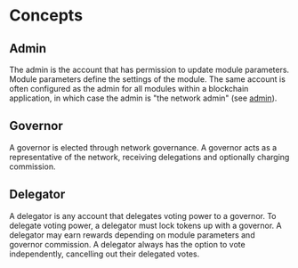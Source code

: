 # Concepts

## Admin

The admin is the account that has permission to update module parameters. Module parameters define the settings of the module. The same account is often configured as the admin for all modules within a blockchain application, in which case the admin is "the network admin" (see [admin](../admin/01_concepts.html#admin)).

## Governor

A governor is elected through network governance. A governor acts as a representative of the network, receiving delegations and optionally charging commission.

## Delegator

A delegator is any account that delegates voting power to a governor. To delegate voting power, a delegator must lock tokens up with a governor. A delegator may earn rewards depending on module parameters and governor commission. A delegator always has the option to vote independently, cancelling out their delegated votes.
